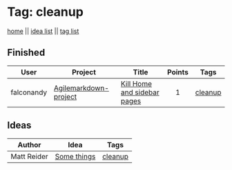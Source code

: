 # Tag: cleanup

[home](../index.md) || [idea list](../ideas.md) || [tag list](../tags.md)

## Finished
| User | Project | Title | Points | Tags |
|---|---|---|:---:|---|
| falconandy | [Agilemarkdown-project](../agilemarkdown-project.md) | [Kill Home and sidebar pages](../agilemarkdown-project/kill-Home-and-sidebar-pages.md) | 1 | [cleanup](cleanup.md) |

## Ideas

| Author | Idea | Tags |
|---|---|---|
| Matt Reider | [Some things](../ideas/some-things.md) | [cleanup](cleanup.md) |

